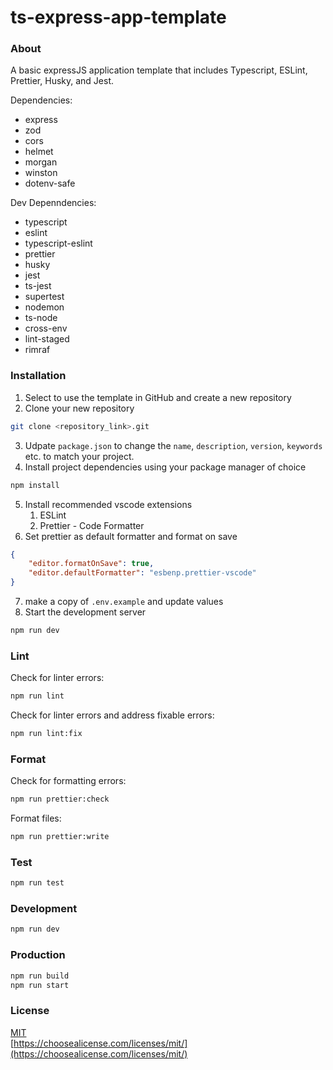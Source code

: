 # ts-express-app-template

### About
A basic expressJS application template that includes Typescript, ESLint, Prettier, Husky, and Jest.

Dependencies:
- express
- zod
- cors
- helmet
- morgan
- winston
- dotenv-safe

Dev Depenndencies:
- typescript
- eslint
- typescript-eslint
- prettier
- husky
- jest
- ts-jest
- supertest
- nodemon
- ts-node
- cross-env
- lint-staged
- rimraf

### Installation
1. Select to use the template in GitHub and create a new repository
2. Clone your new repository
```bash
git clone <repository_link>.git
```
3. Udpate `package.json` to change the `name`, `description`, `version`, `keywords` etc. to match your project.
4. Install project dependencies using your package manager of choice
```bash
npm install
```
5. Install recommended vscode extensions
    1. ESLint
    2. Prettier - Code Formatter
6. Set prettier as default formatter and format on save
```json
{
    "editor.formatOnSave": true,
    "editor.defaultFormatter": "esbenp.prettier-vscode"
}
```
7. make a copy of `.env.example` and update values
8. Start the development server
```bash
npm run dev
```

### Lint
Check for linter errors:
```bash
npm run lint
```

Check for linter errors and address fixable errors:
```bash
npm run lint:fix
```

### Format
Check for formatting errors:
```bash
npm run prettier:check
```
Format files:
```bash
npm run prettier:write
```

### Test
```bash
npm run test
```

### Development
```bash
npm run dev
```

### Production
```bash
npm run build
npm run start
```

### License
[MIT](https://github.com/JakeBisson8/angular-17-app-template/blob/main/LICENSE)  
[https://choosealicense.com/licenses/mit/](https://choosealicense.com/licenses/mit/)
